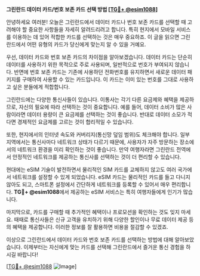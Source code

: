 **그린란드 데이터 카드/번호 보존 카드 선택 방법 [[TG💪+ @esim1088](https://t.me/s/esim1088)]**

안녕하세요 여러분! 오늘은 그린란드에서 데이터 카드나 번호 보존 카드를 선택할 때 고려해야 할 중요한 사항들을 자세히 알려드리려고 합니다. 특히 현지에서 모바일 서비스를 이용하는 데 있어 적합한 카드를 선택하는 것은 매우 중요하죠. 이 글을 읽으면 그린란드에서 어떤 유형의 카드가 당신에게 맞는지 알 수 있을 거예요.

우선, 데이터 카드와 번호 보존 카드의 차이점을 알아보겠습니다. 데이터 카드는 단순히 데이터를 사용하기 위한 목적으로 주로 사용되며, 일반적으로 번호가 부여되지 않습니다. 반면에 번호 보존 카드는 기존에 사용하던 전화번호를 유지하면서 새로운 데이터 패키지를 구매하여 사용할 수 있는 카드입니다. 이 카드는 이미 있는 번호를 그대로 사용하고 싶은 분들에게 적합합니다.

그린란드에는 다양한 통신사들이 있습니다. 이통사는 각기 다른 요금제와 혜택을 제공하므로, 자신의 필요에 따라 선택하는 것이 중요합니다. 예를 들어, 데이터 소비가 많은 사람이라면 데이터 용량이 큰 요금제를 선택하는 것이 좋습니다. 반대로 데이터 소모가 적다면 경제적인 요금제를 고르는 것이 합리적일 수 있습니다.

또한, 현지에서의 인터넷 속도와 커버리지(통신망 덮임 범위)도 체크해야 합니다. 일부 지역에서는 통신사마다 네트워크 상태가 다르기 때문에, 사용자가 자주 방문하는 장소에서의 네트워크 환경을 미리 확인하는 것이 좋습니다. 만약 여행자라면 그린란드 전역에서 안정적인 네트워크를 제공하는 통신사를 선택하는 것이 더 편리할 수 있습니다.

현대에는 eSIM 기술이 발전하면서 물리적인 SIM 카드를 교체하지 않고도 여러 국가에서 네트워크를 설정할 수 있게 되었습니다. eSIM 카드는 물리적인 카드를 들고 다니지 않아도 되고, 스마트폰 설정에서 간단하게 네트워크를 등록할 수 있어서 매우 편리합니다. **TG💪+ @esim1088**에서 제공하는 eSIM 서비스는 특히 여행자들에게 인기가 많습니다.

마지막으로, 카드를 구매할 때 추가적인 혜택이나 프로모션을 확인하는 것도 잊지 마세요. 때때로 통신사들은 신규 고객을 유치하기 위해 다양한 할인이나 무료 데이터 제공 등의 혜택을 제공합니다. 이러한 정보를 잘 활용하면 비용을 절감할 수 있겠죠.

이상으로 그린란드에서 데이터 카드와 번호 보존 카드를 선택하는 방법에 대해 알아보았습니다. 이제부터는 자신에게 맞는 카드를 선택해 그린란드에서 즐거운 통신 경험을 하시길 바랍니다!

[[TG💪+ @esim1088](https://t.me/s/esim1088) ![Image](https://i.postimg.cc/Y0z9fWf4/image.png)]